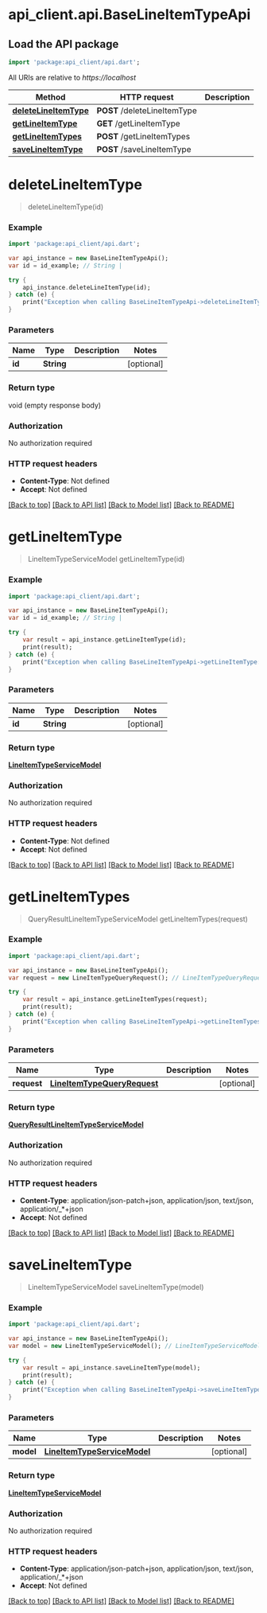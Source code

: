 # api_client.api.BaseLineItemTypeApi

## Load the API package
```dart
import 'package:api_client/api.dart';
```

All URIs are relative to *https://localhost*

Method | HTTP request | Description
------------- | ------------- | -------------
[**deleteLineItemType**](BaseLineItemTypeApi.md#deleteLineItemType) | **POST** /deleteLineItemType | 
[**getLineItemType**](BaseLineItemTypeApi.md#getLineItemType) | **GET** /getLineItemType | 
[**getLineItemTypes**](BaseLineItemTypeApi.md#getLineItemTypes) | **POST** /getLineItemTypes | 
[**saveLineItemType**](BaseLineItemTypeApi.md#saveLineItemType) | **POST** /saveLineItemType | 


# **deleteLineItemType**
> deleteLineItemType(id)



### Example 
```dart
import 'package:api_client/api.dart';

var api_instance = new BaseLineItemTypeApi();
var id = id_example; // String | 

try { 
    api_instance.deleteLineItemType(id);
} catch (e) {
    print("Exception when calling BaseLineItemTypeApi->deleteLineItemType: $e\n");
}
```

### Parameters

Name | Type | Description  | Notes
------------- | ------------- | ------------- | -------------
 **id** | **String**|  | [optional] 

### Return type

void (empty response body)

### Authorization

No authorization required

### HTTP request headers

 - **Content-Type**: Not defined
 - **Accept**: Not defined

[[Back to top]](#) [[Back to API list]](../README.md#documentation-for-api-endpoints) [[Back to Model list]](../README.md#documentation-for-models) [[Back to README]](../README.md)

# **getLineItemType**
> LineItemTypeServiceModel getLineItemType(id)



### Example 
```dart
import 'package:api_client/api.dart';

var api_instance = new BaseLineItemTypeApi();
var id = id_example; // String | 

try { 
    var result = api_instance.getLineItemType(id);
    print(result);
} catch (e) {
    print("Exception when calling BaseLineItemTypeApi->getLineItemType: $e\n");
}
```

### Parameters

Name | Type | Description  | Notes
------------- | ------------- | ------------- | -------------
 **id** | **String**|  | [optional] 

### Return type

[**LineItemTypeServiceModel**](LineItemTypeServiceModel.md)

### Authorization

No authorization required

### HTTP request headers

 - **Content-Type**: Not defined
 - **Accept**: Not defined

[[Back to top]](#) [[Back to API list]](../README.md#documentation-for-api-endpoints) [[Back to Model list]](../README.md#documentation-for-models) [[Back to README]](../README.md)

# **getLineItemTypes**
> QueryResultLineItemTypeServiceModel getLineItemTypes(request)



### Example 
```dart
import 'package:api_client/api.dart';

var api_instance = new BaseLineItemTypeApi();
var request = new LineItemTypeQueryRequest(); // LineItemTypeQueryRequest | 

try { 
    var result = api_instance.getLineItemTypes(request);
    print(result);
} catch (e) {
    print("Exception when calling BaseLineItemTypeApi->getLineItemTypes: $e\n");
}
```

### Parameters

Name | Type | Description  | Notes
------------- | ------------- | ------------- | -------------
 **request** | [**LineItemTypeQueryRequest**](LineItemTypeQueryRequest.md)|  | [optional] 

### Return type

[**QueryResultLineItemTypeServiceModel**](QueryResultLineItemTypeServiceModel.md)

### Authorization

No authorization required

### HTTP request headers

 - **Content-Type**: application/json-patch+json, application/json, text/json, application/_*+json
 - **Accept**: Not defined

[[Back to top]](#) [[Back to API list]](../README.md#documentation-for-api-endpoints) [[Back to Model list]](../README.md#documentation-for-models) [[Back to README]](../README.md)

# **saveLineItemType**
> LineItemTypeServiceModel saveLineItemType(model)



### Example 
```dart
import 'package:api_client/api.dart';

var api_instance = new BaseLineItemTypeApi();
var model = new LineItemTypeServiceModel(); // LineItemTypeServiceModel | 

try { 
    var result = api_instance.saveLineItemType(model);
    print(result);
} catch (e) {
    print("Exception when calling BaseLineItemTypeApi->saveLineItemType: $e\n");
}
```

### Parameters

Name | Type | Description  | Notes
------------- | ------------- | ------------- | -------------
 **model** | [**LineItemTypeServiceModel**](LineItemTypeServiceModel.md)|  | [optional] 

### Return type

[**LineItemTypeServiceModel**](LineItemTypeServiceModel.md)

### Authorization

No authorization required

### HTTP request headers

 - **Content-Type**: application/json-patch+json, application/json, text/json, application/_*+json
 - **Accept**: Not defined

[[Back to top]](#) [[Back to API list]](../README.md#documentation-for-api-endpoints) [[Back to Model list]](../README.md#documentation-for-models) [[Back to README]](../README.md)

